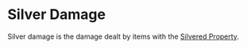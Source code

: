 # Silver Damage
Silver damage is the damage dealt by items with the [Silvered Property](../Items/Material%20Properties/Silvered%20Property.md).